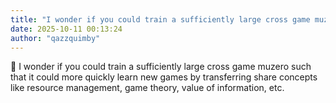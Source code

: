 ```yaml
---
title: "I wonder if you could train a sufficiently large cross game muzero such that it"
date: 2025-10-11 00:13:24
author: "qazzquimby"
---
```


💭 I wonder if you could train a sufficiently large cross game muzero such that it could more quickly learn new games by transferring share concepts like resource management, game theory, value of information, etc.